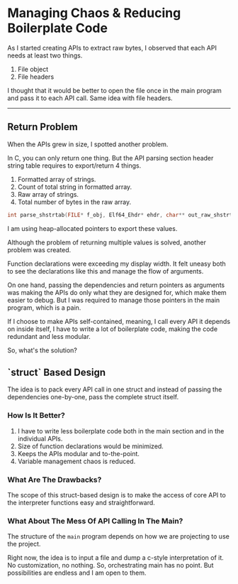 # Managing Chaos & Reducing Boilerplate Code

As I started creating APIs to extract raw bytes, I observed that each API needs at least two things.

1. File object
2. File headers

I thought that it would be better to open the file once in the main program and pass it to each API call. Same idea with file headers.

***

## Return Problem

When the APIs grew in size, I spotted another problem.

In C, you can only return one thing. But the API parsing section header string table requires to export/return 4 things.

1. Formatted array of strings.
2. Count of total string in formatted array.
3. Raw array of strings.
4. Total number of bytes in the raw array.

```c
int parse_shstrtab(FILE* f_obj, Elf64_Ehdr* ehdr, char** out_raw_shstrtab, char*** out_shstrtab, int* entry_count, int* raw_c);
```

I am using heap-allocated pointers to export these values.

Although the problem of returning multiple values is solved, another problem was created.

Function declarations were exceeding my display width. It felt uneasy both to see the declarations like this and manage the flow of arguments.

On one hand, passing the dependencies and return pointers as arguments was making the APIs do only what they are designed for, which make them easier to debug. But I was required to manage those pointers in the main program, which is a pain.

If I choose to make APIs self-contained, meaning, I call every API it depends on inside itself, I have to write a lot of boilerplate code, making the code redundant and less modular.

So, what's the solution?

## \`struct\` Based Design

The idea is to pack every API call in one struct and instead of passing the dependencies one-by-one, pass the complete struct itself.

### How Is It Better?

1. I have to write less boilerplate code both in the main section and in the individual APIs.
2. Size of function declarations would be minimized.
3. Keeps the APIs modular and to-the-point.
4. Variable management chaos is reduced.

### What Are The Drawbacks?

The scope of this struct-based design is to make the access of core API to the interpreter functions easy and straightforward.

### What About The Mess Of API Calling In The Main?

The structure of the `main` program depends on how we are projecting to use the project.

Right now, the idea is to input a file and dump a c-style interpretation of it. No customization, no nothing. So, orchestrating main has no point. But possibilities are endless and I am open to them.
